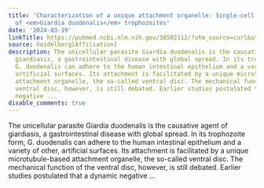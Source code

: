 ```yaml
---
title: 'Characterization of a unique attachment organelle: Single-cell force spectroscopy
  of <em>Giardia duodenalis</em> trophozoites'
date: '2024-03-19'
linkTitle: https://pubmed.ncbi.nlm.nih.gov/38502112/?utm_source=curl&utm_medium=rss&utm_campaign=pubmed-2&utm_content=1FakS-2QOkCT8HsMOQP1bCRQ4YzyumYOmxmF0moLsQ3dFB1E9V&fc=20220326224207&ff=20240319180529&v=2.18.0.post9+e462414
source: heidelberg[Affiliation]
description: The unicellular parasite Giardia duodenalis is the causative agent of
  giardiasis, a gastrointestinal disease with global spread. In its trophozoite form,
  G. duodenalis can adhere to the human intestinal epithelium and a variety of other,
  artificial surfaces. Its attachment is facilitated by a unique microtubule-based
  attachment organelle, the so-called ventral disc. The mechanical function of the
  ventral disc, however, is still debated. Earlier studies postulated that a dynamic
  negative ...
disable_comments: true
---
```

The unicellular parasite Giardia duodenalis is the causative agent of giardiasis, a gastrointestinal disease with global spread. In its trophozoite form, G. duodenalis can adhere to the human intestinal epithelium and a variety of other, artificial surfaces. Its attachment is facilitated by a unique microtubule-based attachment organelle, the so-called ventral disc. The mechanical function of the ventral disc, however, is still debated. Earlier studies postulated that a dynamic negative ...